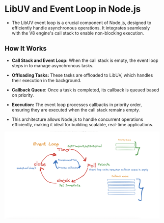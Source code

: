 # LibUV and Event Loop in Node.js

- The LibUV event loop is a crucial component of Node.js, designed to efficiently handle asynchronous operations. It integrates seamlessly with the V8 engine's call stack to enable non-blocking execution.

## How It Works

- **Call Stack and Event Loop:** When the call stack is empty, the event loop steps in to manage asynchronous tasks.
- **Offloading Tasks:** These tasks are offloaded to LibUV, which handles their execution in the background.
- **Callback Queue:** Once a task is completed, its callback is queued based on priority.
- **Execution:** The event loop processes callbacks in priority order, ensuring they are executed when the call stack remains empty.

- This architecture allows Node.js to handle concurrent operations efficiently, making it ideal for building scalable, real-time applications.

![LibUV Event Loop Diagram](./event-loop.png)
